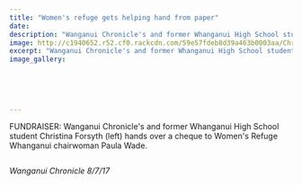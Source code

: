 ```yaml
---
title: "Women's refuge gets helping hand from paper"
date: 
description: "Wanganui Chronicle's and former Whanganui High School student Christina Forsyth (left) hands over a cheque to Women's Refuge Whanganui chairwoman Paula Wade."
image: http://c1940652.r52.cf0.rackcdn.com/59e57fdeb8d39a463b0003aa/Christina-Forsyth-best-photo-ex-chron-8-July-2017.jpg
excerpt: "Wanganui Chronicle's and former Whanganui High School student Christina Forsyth (left) hands over a cheque to Women's Refuge Whanganui chairwoman Paula Wade."
image_gallery:
    
    
    
    
    
---
```


<p>FUNDRAISER: Wanganui Chronicle's and former Whanganui High School student Christina Forsyth (left) hands over a cheque to Women's Refuge Whanganui chairwoman Paula Wade.</p>
<p><img src=http://c1940652.r52.cf0.rackcdn.com/59656860b8d39a25a1000072/Christina-Forsyth-better-writng-ex-chron-8-July-2017.jpg alt="" /></p>
<p><em>Wanganui Chronicle 8/7/17</em></p>

